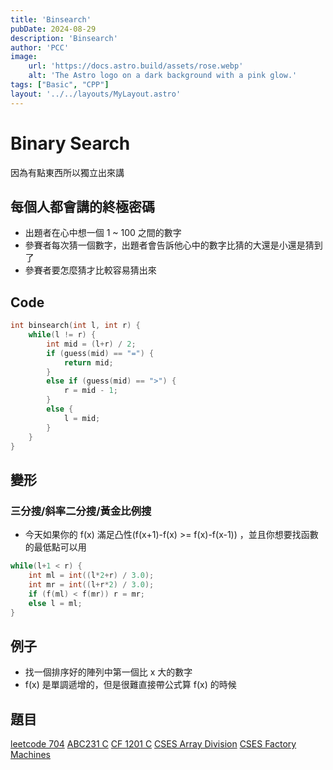 ```yaml
---
title: 'Binsearch'
pubDate: 2024-08-29
description: 'Binsearch'
author: 'PCC'
image:
    url: 'https://docs.astro.build/assets/rose.webp'
    alt: 'The Astro logo on a dark background with a pink glow.'
tags: ["Basic", "CPP"]
layout: '../../layouts/MyLayout.astro'
---
```

# Binary Search
因為有點東西所以獨立出來講

## 每個人都會講的終極密碼
- 出題者在心中想一個 1 ~ 100 之間的數字
- 參賽者每次猜一個數字，出題者會告訴他心中的數字比猜的大還是小還是猜到了
- 參賽者要怎麼猜才比較容易猜出來

## Code
```cpp
int binsearch(int l, int r) {
    while(l != r) {
        int mid = (l+r) / 2;
        if (guess(mid) == "=") {
            return mid;
        }
        else if (guess(mid) == ">") {
            r = mid - 1;
        }
        else {
            l = mid;
        }
    }
}
```

## 變形
### 三分搜/斜率二分搜/黃金比例搜
- 今天如果你的 f(x) 滿足凸性(f(x+1)-f(x) >= f(x)-f(x-1)) ，並且你想要找函數的最低點可以用
```cpp
while(l+1 < r) {
    int ml = int((l*2+r) / 3.0);
    int mr = int((l+r*2) / 3.0);
    if (f(ml) < f(mr)) r = mr;
    else l = ml;
}
```


## 例子
- 找一個排序好的陣列中第一個比 x 大的數字
- f(x) 是單調遞增的，但是很難直接帶公式算 f(x) 的時候

## 題目
[leetcode 704](https://leetcode.com/problems/binary-search/description/)
[ABC231 C](https://atcoder.jp/contests/abc231/tasks/abc231_c)
[CF 1201 C](https://codeforces.com/contest/1201/problem/C)
[CSES Array Division](https://cses.fi/problemset/task/1085)
[CSES Factory Machines](https://cses.fi/problemset/task/1620)
